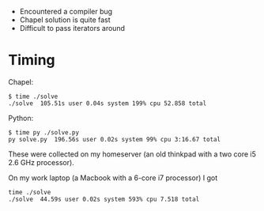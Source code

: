 - Encountered a compiler bug
- Chapel solution is quite fast
- Difficult to pass iterators around


# Timing

Chapel:

```shell
$ time ./solve
./solve  105.51s user 0.04s system 199% cpu 52.858 total
```

Python:

```
$ time py ./solve.py
py solve.py  196.56s user 0.02s system 99% cpu 3:16.67 total
```

These were collected on my homeserver (an old thinkpad with a two core i5 2.6
GHz processor).

On my work laptop (a Macbook with a 6-core i7 processor) I got

```shell
time ./solve
./solve  44.59s user 0.02s system 593% cpu 7.518 total
```
